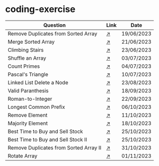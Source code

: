 # coding-exercise

| Question                               | Link                                                                                                              | Date       |
|----------------------------------------|-----------------------------------------------------------------------------------------------------------------|------------|
| Remove Duplicates from Sorted Array    | [:arrow_upper_right:](https://leetcode.com/explore/interview/card/top-interview-questions-easy/92/array/727/)     | 19/06/2023 |
| Merge Sorted Array                     | [:arrow_upper_right:](https://leetcode.com/explore/interview/card/top-interview-questions-easy/96/sorting-and-searching/587/)    | 21/06/2023 |
| Climbing Stairs                        | [:arrow_upper_right:](https://leetcode.com/explore/interview/card/top-interview-questions-easy/97/dynamic-programming/569/)    | 23/06/2023 |
| Shuffle an Array                       | [:arrow_upper_right:](https://leetcode.com/explore/interview/card/top-interview-questions-easy/98/design/670/) | 03/07/2023 |
| Count Primes                           | [:arrow_upper_right:](https://leetcode.com/explore/interview/card/top-interview-questions-easy/102/math/744/) | 04/07/2023 |
| Pascal's Triangle                      | [:arrow_upper_right:](https://leetcode.com/explore/interview/card/top-interview-questions-easy/99/others/601/) | 10/07/2023 |
| Linked List Delete a Node              | [:arrow_upper_right:](https://leetcode.com/submissions/detail/1029607173/?from=explore&item_id=553) | 23/08/2023 |
| Valid Paranthesis                      | [:arrow_upper_right:](https://leetcode.com/problems/valid-parentheses/submissions/) | 18/09/2023 |
| Roman-to-Integer                       | [:arrow_upper_right:](https://leetcode.com/problems/roman-to-integer/description/) | 22/09/2023 |
| Longest Common Prefix                  | [:arrow_upper_right:](https://leetcode.com/problems/longest-common-prefix/submissions/?envType=study-plan-v2&envId=top-interview-150) | 06/10/2023 |
| Remove Element                         | [:arrow_upper_right:](https://leetcode.com/problems/remove-element/submissions/?envType=study-plan-v2&envId=top-interview-150) | 11/10/2023 |
| Majority Element                       | [:arrow_upper_right:](https://leetcode.com/problems/majority-element/submissions/?envType=study-plan-v2&envId=top-interview-150) | 18/10/2023 |
| Best Time to Buy and Sell Stock        | [:arrow_upper_right:](https://leetcode.com/problems/best-time-to-buy-and-sell-stock/submissions/?envType=study-plan-v2&envId=top-interview-150) | 25/10/2023 |
| Best Time to Buy and Sell Stock II     | [:arrow_upper_right:](https://leetcode.com/problems/best-time-to-buy-and-sell-stock-ii/submissions/?envType=study-plan-v2&envId=top-interview-150) | 25/10/2023 |
| Remove Duplicates from Sorted Array II | [:arrow_upper_right:](https://leetcode.com/problems/remove-duplicates-from-sorted-array-ii/submissions/?envType=study-plan-v2&envId=top-interview-150) | 31/10/2023 |
| Rotate Array                           | [:arrow_upper_right:](https://leetcode.com/problems/rotate-array/submissions/?envType=study-plan-v2&envId=top-interview-150) | 01/11/2023 |